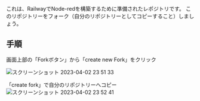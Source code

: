 これは、RailwayでNode-redを構築するために準備されたレポジトリです。
このリポジトリーをフォーク（自分のリポジトリーとしてコピーすること）しましょう。

## 手順
画面上部の「Forkボタン」から「create new Fork」をクリック

![スクリーンショット 2023-04-02 23 51 33](https://user-images.githubusercontent.com/4191131/229360611-0244a2ed-e139-4497-835c-35eae59ed953.png)

「create fork」で自分のリポジトリーへコピー
![スクリーンショット 2023-04-02 23 52 41](https://user-images.githubusercontent.com/4191131/229360661-b0173148-b940-40b4-a222-ef496d62c147.png)
